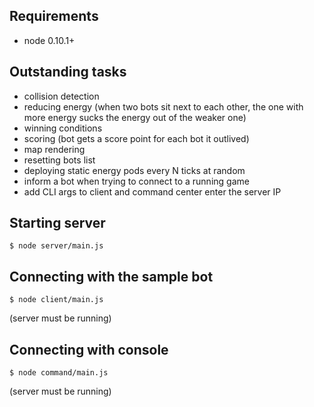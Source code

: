 Requirements
------------

- node 0.10.1+

Outstanding tasks
-----------------

- collision detection
- reducing energy (when two bots sit next to each other,
  the one with more energy sucks the energy out of the weaker one)
- winning conditions
- scoring (bot gets a score point for each bot it outlived)
- map rendering
- resetting bots list
- deploying static energy pods every N ticks at random
- inform a bot when trying to connect to a running game
- add CLI args to client and command center enter the server IP


Starting server
---------------

    $ node server/main.js


Connecting with the sample bot
------------------------------

    $ node client/main.js

(server must be running)


Connecting with console
-----------------------

    $ node command/main.js

(server must be running)
